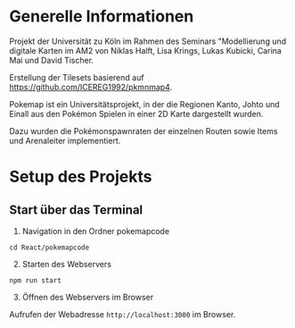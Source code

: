 # Generelle Informationen
Projekt der Universität zu Köln im Rahmen des Seminars "Modellierung und digitale Karten im AM2 von Niklas Halft, Lisa Krings, Lukas Kubicki, Carina Mai und David Tischer.

Erstellung der Tilesets basierend auf https://github.com/ICEREG1992/pkmnmap4.

Pokemap ist ein Universitätsprojekt, in der die Regionen Kanto, Johto und Einall aus den Pokémon Spielen in einer 2D Karte dargestellt wurden.

Dazu wurden die Pokémonspawnraten der einzelnen Routen sowie Items und Arenaleiter implementiert.

# Setup des Projekts

## Start über das Terminal

1. Navigation in den Ordner pokemapcode
   
```
cd React/pokemapcode
```

2. Starten des Webservers

```
npm run start
```

3. Öffnen des Webservers im Browser
   
Aufrufen der Webadresse `http://localhost:3000` im Browser.
